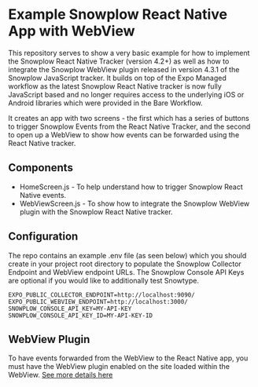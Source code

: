 # Example Snowplow React Native App with WebView

This repository serves to show a very basic example for how to implement the Snowplow React Native Tracker (version 4.2+) as well as how to integrate the Snowplow WebView plugin released in version 4.3.1 of the Snowplow JavaScript tracker. It builds on top of the Expo Managed workflow as the latest Snowplow React Native tracker is now fully JavaScript based and no longer requires access to the underlying iOS or Android libraries which were provided in the Bare Workflow.

It creates an app with two screens - the first which has a series of buttons to trigger Snowplow Events from the React Native Tracker, and the second to open up a WebView to show how events can be forwarded using the React Native tracker.

## Components

* HomeScreen.js - To help understand how to trigger Snowplow React Native events.
* WebViewScreen.js - To show how to integrate the Snowplow WebView plugin with the Snowplow React Native tracker.

## Configuration
The repo contains an example .env file (as seen below) which you should create in your project root directory to populate the Snowplow Collector Endpoint and WebView endpoint URLs. The Snowplow Console API Keys are optional if you would like to additionally test Snowtype.

```
EXPO_PUBLIC_COLLECTOR_ENDPOINT=http://localhost:9090/
EXPO_PUBLIC_WEBVIEW_ENDPOINT=http://localhost:3000/
SNOWPLOW_CONSOLE_API_KEY=MY-API-KEY
SNOWPLOW_CONSOLE_API_KEY_ID=MY-API-KEY-ID
```

## WebView Plugin
To have events forwarded from the WebView to the React Native app, you must have the WebView plugin enabled on the site loaded within the WebView. [See more details here](https://docs.snowplow.io/docs/sources/trackers/javascript-trackers/web-tracker/tracking-events/webview/)
